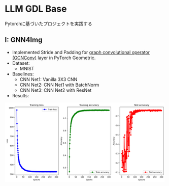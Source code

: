 # LLM GDL Base
Pytorchに基づいたプロジェクトを実践する

## I: GNN4Img
- Implemented Stride and Padding for [graph convolutional operator (GCNConv)](https://pytorch-geometric.readthedocs.io/en/2.5.1/generated/torch_geometric.nn.conv.GCNConv.html#torch_geometric.nn.conv.GCNConv) layer in PyTorch Geometric.
- Dataset:
    - MNIST
- Baselines:
    - CNN Net1: Vanilla 3X3 CNN 
    - CNN Net2: CNN Net1 with BatchNorm 
    - CNN Net3: CNN Net2 with ResNet
- Results:

![Training after 300 epochs](GNN4Img/results/expt_MGCNConvNet3_trial5.png)